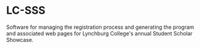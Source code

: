 LC-SSS
======
Software for managing the registration process and generating the program and associated web pages 
for Lynchburg College's annual Student Scholar Showcase.
